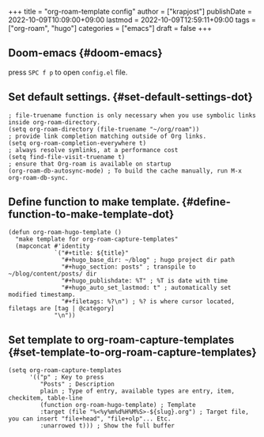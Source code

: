 +++
title = "org-roam-template config"
author = ["krapjost"]
publishDate = 2022-10-09T10:09:00+09:00
lastmod = 2022-10-09T12:59:11+09:00
tags = ["org-roam", "hugo"]
categories = ["emacs"]
draft = false
+++

## Doom-emacs {#doom-emacs}

press `SPC f p` to open `config.el` file.


## Set default settings. {#set-default-settings-dot}

```elisp
; file-truename function is only necessary when you use symbolic links inside org-roam-directory.
(setq org-roam-directory (file-truename "~/org/roam"))
; provide link completion matching outside of Org links.
(setq org-roam-completion-everywhere t)
; always resolve symlinks, at a performance cost
(setq find-file-visit-truename t)
; ensure that Org-roam is available on startup
(org-roam-db-autosync-mode) ; To build the cache manually, run M-x org-roam-db-sync.
```


## Define function to make template. {#define-function-to-make-template-dot}

```elisp
(defun org-roam-hugo-template ()
  "make template for org-roam-capture-templates"
  (mapconcat #'identity
             `("#+title: ${title}"
               "#+hugo_base_dir: ~/blog" ; hugo project dir path
               "#+hugo_section: posts" ; transpile to ~/blog/content/posts/ dir
               "#+hugo_publishdate: %T" ; %T is date with time
               "#+hugo_auto_set_lastmod: t" ; automatically set modified timestamp.
               "#+filetags: %?\n") ; %? is where cursor located, filetags are [tag | @category]
             "\n"))
```


## Set template to org-roam-capture-templates {#set-template-to-org-roam-capture-templates}

```elisp
(setq org-roam-capture-templates
      '(("p" ; Key to press
         "Posts" ; Description
         plain ; Type of entry, available types are entry, item, checkitem, table-line
         (function org-roam-hugo-template) ; Template
         :target (file "%<%y%m%d%H%M%S>-${slug}.org") ; Target file, you can insert "file+head", "file+olp"... Etc.
         :unarrowed t))) ; Show the full buffer
```
